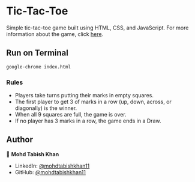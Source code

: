 # Tic-Tac-Toe

Simple tic-tac-toe game built using HTML, CSS, and JavaScript. For more information about the game, click [here](https://en.wikipedia.org/wiki/Tic-tac-toe).



## Run on Terminal

```sh
google-chrome index.html
```



### Rules

- Players take turns putting their marks in empty squares.
- The first player to get 3 of marks in a row (up, down, across, or diagonally) is the winner.
- When all 9 squares are full, the game is over. 
- If no player has 3 marks in a row, the game ends in a Draw.



## Author

👤 **Mohd Tabish Khan**

* LinkedIn: [@mohdtabishkhan11](https://www.linkedin.com/in/mohdtabishkhan11/)
* GitHub: [@mohdtabishkhan11](https://github.com/mohdtabishkhan11)
